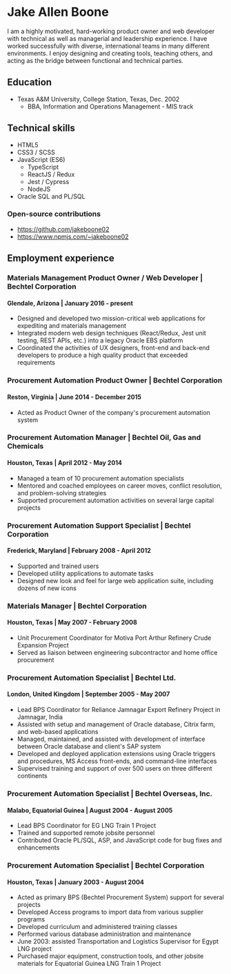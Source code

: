 # Jake Allen Boone

I am a highly motivated, hard-working product owner and web developer with technical as well as managerial and leadership experience. I have worked successfully with diverse, international teams in many different environments. I enjoy designing and creating tools, teaching others, and acting as the bridge between functional and technical parties.

## Education

- Texas A&M University, College Station, Texas, Dec. 2002
  - BBA, Information and Operations Management - MIS track

## Technical skills

- HTML5
- CSS3 / SCSS
- JavaScript (ES6)
  - TypeScript
  - ReactJS / Redux
  - Jest / Cypress
  - NodeJS
- Oracle SQL and PL/SQL

### Open-source contributions

- https://github.com/jakeboone02
- https://www.npmjs.com/~jakeboone02

## Employment experience

### Materials Management Product Owner / Web Developer | Bechtel Corporation

#### Glendale, Arizona | January 2016 - present

- Designed and developed two mission-critical web applications for expediting and materials management
- Integrated modern web design techniques (React/Redux, Jest unit testing, REST APIs, etc.) into a legacy Oracle EBS platform
- Coordinated the activities of UX designers, front-end and back-end developers to produce a high quality product that exceeded requirements

### Procurement Automation Product Owner | Bechtel Corporation

#### Reston, Virginia | June 2014 - December 2015

- Acted as Product Owner of the company's procurement automation system

### Procurement Automation Manager | Bechtel Oil, Gas and Chemicals

#### Houston, Texas | April 2012 - May 2014

- Managed a team of 10 procurement automation specialists
- Mentored and coached employees on career moves, conflict resolution, and problem-solving strategies
- Supported procurement automation activities on several large capital projects

### Procurement Automation Support Specialist | Bechtel Corporation

#### Frederick, Maryland | February 2008 - April 2012

- Supported and trained users
- Developed utility applications to automate tasks
- Designed new look and feel for large web application suite, including dozens of new icons

### Materials Manager | Bechtel Corporation

#### Houston, Texas | May 2007 - February 2008

- Unit Procurement Coordinator for Motiva Port Arthur Refinery Crude Expansion Project
- Served as liaison between engineering subcontractor and home office procurement

### Procurement Automation Specialist | Bechtel Ltd.

#### London, United Kingdom | September 2005 - May 2007

- Lead BPS Coordinator for Reliance Jamnagar Export Refinery Project in Jamnagar, India
- Assisted with setup and management of Oracle database, Citrix farm, and web-based applications
- Managed, maintained, and assisted with development of interface between Oracle database and client's SAP system
- Developed and deployed application extensions using Oracle triggers and procedures, MS Access front-ends, and command-line interfaces
- Supervised training and support of over 500 users on three different continents

### Procurement Automation Specialist | Bechtel Overseas, Inc.

#### Malabo, Equatorial Guinea | August 2004 - August 2005

- Lead BPS Coordinator for EG LNG Train 1 Project
- Trained and supported remote jobsite personnel
- Contributed Oracle PL/SQL, ASP, and JavaScript code for bug fixes and enhancements

### Procurement Automation Specialist | Bechtel Corporation

#### Houston, Texas | January 2003 - August 2004

- Acted as primary BPS (Bechtel Procurement System) support for several projects
- Developed Access programs to import data from various supplier programs
- Developed curriculum and administered training classes
- Performed various database administration and maintenance
- June 2003: assisted Transportation and Logistics Supervisor for Egypt LNG project
- Purchased major equipment, construction tools, and other jobsite materials for Equatorial Guinea LNG Train 1 Project

